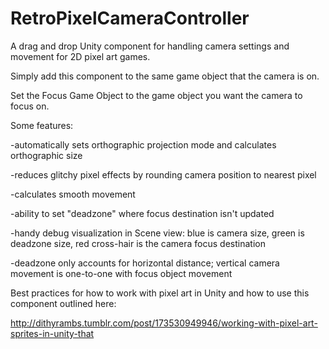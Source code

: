 # RetroPixelCameraController

A drag and drop Unity component for handling camera settings and movement for 2D pixel art games.

Simply add this component to the same game object that the camera is on.

Set the Focus Game Object to the game object you want the camera to focus on.


Some features:

-automatically sets orthographic projection mode and calculates orthographic size

-reduces glitchy pixel effects by rounding camera position to nearest pixel

-calculates smooth movement 

-ability to set "deadzone" where focus destination isn't updated

-handy debug visualization in Scene view: blue is camera size, green is deadzone size, red cross-hair is the camera focus destination

-deadzone only accounts for  horizontal distance; vertical camera movement is one-to-one with focus object movement


Best practices for how to work with pixel art in Unity and how to use this component outlined here:

http://dithyrambs.tumblr.com/post/173530949946/working-with-pixel-art-sprites-in-unity-that
